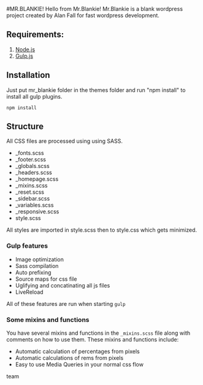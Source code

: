 #MR.BLANKIE!
Hello from Mr.Blankie!
Mr.Blankie is a blank wordpress project created by Alan Fall for fast wordpress development.

## Requirements:

1. [Node.js](https://nodejs.org/)
2. [Gulp.js](http://gulpjs.com/)

## Installation

Just put mr_blankie folder in the themes folder and run "npm install" to install all gulp plugins.

```shell
npm install
```

## Structure

All CSS files are processed using using SASS.

- _fonts.scss
- _footer.scss
- _globals.scss
- _headers.scss
- _homepage.scss
- _mixins.scss
- _reset.scss
- _sidebar.scss
- _variables.scss
- _responsive.scss
- style.scss

All styles are imported in style.scss then to style.css which gets minimized.


### Gulp features

* Image optimization
* Sass compilation
* Auto prefixing
* Source maps for css file
* Uglifying and concatinating all js files
* LiveReload

All of these features are run when starting `gulp`

### Some mixins and functions

You have several mixins and functions in the `_mixins.scss` file along with comments on how to use them. These mixins and functions include:

* Automatic calculation of percentages from pixels
* Automatic calculations of rems from pixels 
* Easy to use Media Queries in your normal css flow

team